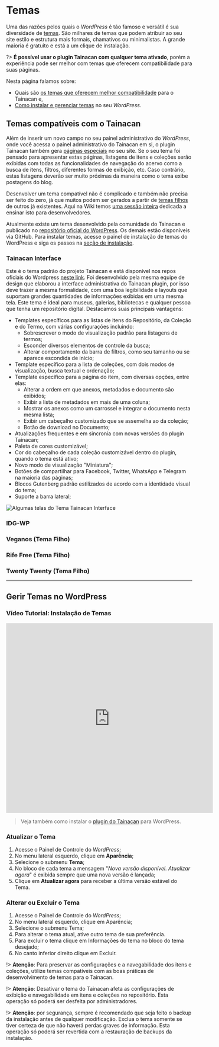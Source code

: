 # Temas

Uma das razões pelos quais o *WordPress* é tão famoso e versátil é sua diversidade de [temas](https://wordpress.org/themes/ 'ignore'). São milhares de temas que podem atribuir ao seu site estilo e estrutura mais formais, chamativos ou minimalistas. A grande maioria é gratuito e está a um clique de instalação.  

?> **É possível usar o plugin Tainacan com qualquer tema ativado**, porém a experiência pode ser melhor com temas que oferecem compatibilidade para suas páginas.

Nesta página falamos sobre:

* Quais são [os temas que oferecem melhor compatibilidade](#temas-compatíveis-com-o-tainacan) para o Tainacan e,
* [Como instalar e gerenciar temas](#gerir-temas-no-wordpress) no seu *WordPress*.

## Temas compatíveis com o Tainacan

Além de inserir um novo campo no seu painel administrativo do *WordPress*, onde você acessa o painel administrativo do Tainacan em si, o plugin Tainacan também gera [páginas especiais](/pt-br/tainacan-pages.md) no seu site. Se o seu tema foi pensado para apresentar estas páginas, listagens de itens e coleções serão exibidas com todas as funcionalidades de navegação do acervo como a busca de itens, filtros, diferentes formas de exibição, etc. Caso contrário, estas listagens deverão ser muito próximas da maneira como o tema exibe postagens do blog.

Desenvolver um tema compatível não é complicado e também não precisa ser feito do zero, já que muitos podem ser gerados a partir de [temas filhos](https://codex.wordpress.org/pt-br:Temas_Filhos 'ingnore') de outros já existentes. Aqui na Wiki temos [uma sessão inteira](/dev/creating-compatible-themes.md) dedicada a ensinar isto para desenvolvedores.

Atualmente existe um tema desenvolvido pela comunidade do Tainacan e publicado no [repositório oficial do WordPress](https://br.wordpress.org/themes/). Os demais estão disponíveis via GitHub. Para instalar temas, acesse o painel de instalação de temas do WordPress e siga os passos na [seção de instalação](gerir-temas-no-wordpress).

### Tainacan Interface

Este é o tema padrão do projeto Tainacan e está disponível nos repos oficiais do Wordpress [neste link](https://br.wordpress.org/themes/tainacan-interface/). Foi desenvolvido pela mesma equipe de design que elaborou a interface administrativa do Tainacan plugin, por isso deve trazer a mesma formalidade, com uma boa legibilidade e layouts que suportam grandes quantidades de informações exibidas em uma mesma tela. Este tema é ideal para museus, galerias, bibliotecas e qualquer pessoa que tenha um repositório digital. Destacamos suas principais vantagens:

* Templates específicos para as listas de itens do Repositório, da Coleção e do Termo, com várias configurações incluindo:
  * Sobrescrever o modo de visualização padrão para listagens de termos;
  * Esconder diversos elementos de controle da busca;
  * Alterar comportamento da barra de filtros, como seu tamanho ou se aparece escondida de início;
* Template específico para a lista de coleções, com dois modos de visualização, busca textual e ordenação;
* Template específico para a página do item, com diversas opções, entre elas:
  * Alterar a ordem em que anexos, metadados e documento são exibidos;
  * Exibir a lista de metadados em mais de uma coluna;
  * Mostrar os anexos como um carrossel e integrar o documento nesta mesma lista;
  * Exibir um cabeçalho customizado que se assemelha ao da coleção;
  * Botão de download no Documento;
* Atualizações frequentes e em sincronia com novas versões do plugin Tainacan;
* Paleta de cores customizável;
* Cor do cabeçalho de cada coleção customizável dentro do plugin, quando o tema está ativo;
* Novo modo de visualização "Miniatura";
* Botões de compartilhar para Facebook, Twitter, WhatsApp e Telegram na maioria das páginas;
* Blocos Gutenberg padrão estilizados de acordo com a identidade visual do tema;
* Suporte a barra lateral;

![Algumas telas do Tema Tainacan Interface](/_assets/gifs/themes-tainacan-interface.gif)

### IDG-WP

### Veganos (Tema Filho)

### Rife Free (Tema Filho)

### Twenty Twenty (Tema Filho)

-----

## Gerir Temas no WordPress

### Vídeo Tutorial: Instalação de Temas

<iframe
    width="560"
    height="513" 
    src="https://www.youtube.com/embed/oEl9bWe_rWI?start=780"
    frameborder="0"
    allow="accelerometer; autoplay; encrypted-media; gyroscope; picture-in-picture"
    allowfullscreen>
</iframe>

> Veja também como instalar o [plugin do Tainacan](/pt-br/tainacan) para WordPress.

### Atualizar o Tema

1. Acesse o Painel de Controle do *WordPress*;
2. No menu lateral esquerdo, clique em **Aparência**;
3. Selecione o submenu **Tema**;
4. No bloco de cada tema a mensagem "*Nova versão disponível. Atualizar agora*" é exibida sempre que uma nova versão é lançada;
  1. Clique em **Atualizar agora** para receber a última versão estável do Tema.

### Alterar ou Excluir o Tema

1. Acesse o Painel de Controle do *WordPress*;
2. No menu lateral esquerdo, clique em Aparência;
3. Selecione o submenu Tema;
  1. Para alterar o tema atual, ative outro tema de sua preferência.
4. Para excluir o tema clique em Informações do tema no bloco do tema desejado;
  1. No canto inferior direito clique em Excluir.

  !> **Atenção**: Para preservar as configurações e a navegabilidade dos itens e coleções, utilize temas compatíveis com as boas práticas de desenvolvimento de temas para o Tainacan.

  !> **Atenção**: Desativar o tema do Tainacan afeta as configurações de exibição e navegabilidade em itens e coleções no repositório. Esta operação só poderá ser desfeita por administradores.

  !> **Atenção**: por segurança, sempre é recomendado que seja feito o backup da instalação antes de qualquer modificação. Exclua o tema somente se tiver certeza de que não haverá perdas graves de informação. Esta operação só poderá ser revertida com a restauração de backups da instalação.